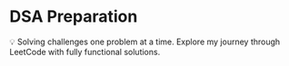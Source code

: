 # DSA Preparation

💡 Solving challenges one problem at a time. Explore my journey through LeetCode with fully functional solutions.
